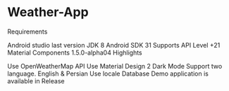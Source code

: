 # Weather-App
Requirements

Android studio last version
JDK 8
Android SDK 31
Supports API Level +21
Material Components 1.5.0-alpha04
Highlights

Use OpenWeatherMap API
Use Material Design 2
Dark Mode
Support two language. English & Persian
Use locale Database
Demo application is available in Release
